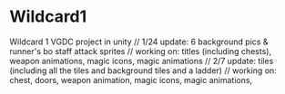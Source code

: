 # Wildcard1
Wildcard 1 VGDC project in unity
// 1/24 update: 6 background pics & runner's bo staff attack sprites
// working on: titles (including chests), weapon animations, magic icons, magic animations
// 2/7 update: tiles (including all the tiles and background tiles and a ladder)
// working on: chest, doors, weapon animation, magic icons, magic animations,
